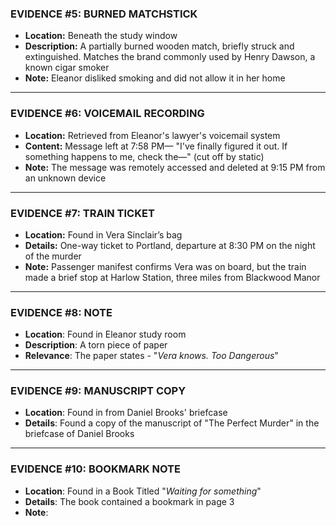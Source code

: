 ### **EVIDENCE #5: BURNED MATCHSTICK**

- **Location:** Beneath the study window
- **Description:** A partially burned wooden match, briefly struck and extinguished. Matches the brand commonly used by Henry Dawson, a known cigar smoker
- **Note:** Eleanor disliked smoking and did not allow it in her home

---

### **EVIDENCE #6: VOICEMAIL RECORDING**

- **Location:** Retrieved from Eleanor's lawyer's voicemail system
- **Content:** Message left at 7:58 PM— "I've finally figured it out. If something happens to me, check the—" (cut off by static)
- **Note:** The message was remotely accessed and deleted at 9:15 PM from an unknown device

---

### **EVIDENCE #7: TRAIN TICKET**

- **Location:** Found in Vera Sinclair’s bag
- **Details:** One-way ticket to Portland, departure at 8:30 PM on the night of the murder
- **Note:** Passenger manifest confirms Vera was on board, but the train made a brief stop at Harlow Station, three miles from Blackwood Manor

---

### **EVIDENCE #8: NOTE**

- **Location**: Found in Eleanor study room
- **Description**: A torn piece of paper
- **Relevance**: The paper states - "*Vera knows. Too Dangerous*"

---

### **EVIDENCE #9: MANUSCRIPT COPY**

- **Location**: Found in from Daniel Brooks' briefcase
- **Details**: Found a copy of the manuscript of "The Perfect Murder" in the briefcase of Daniel Brooks

---

### **EVIDENCE #10: BOOKMARK NOTE**

- **Location**: Found in a Book Titled "*Waiting for something*"
- **Details**: The book contained a bookmark in page 3
- **Note**: 